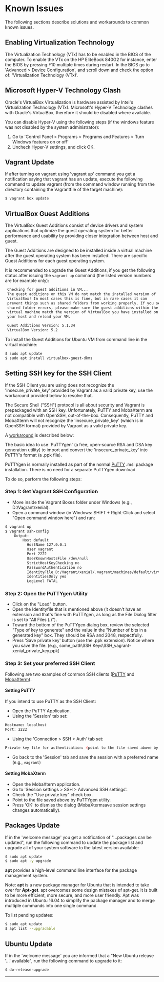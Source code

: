 # Known Issues

The following sections describe solutions and workarounds to common known issues.


## Enabling Virtualization Technology

The Virtualization Technology (VTx) has to be enabled in the BIOS of the computer. 
To enable the VTx on the HP EliteBook 840G2 for instance, enter the BIOS by pressing F10 multiple 
times during restart. In the BIOS go to 'Advanced > Device Configuration', and scroll down and 
check the option of: 'Virtualization Technology (VTx)'.


## Microsoft Hyper-V Technology Clash

Oracle's VirtualBox Virtualization is hardware assisted by Intel's Virtualization Technology (VTx). 
Microsoft's Hyper-V Technology clashes with Oracle's VirtualBox, therefore it should be disabled 
where available.

You can disable Hyper-V using the following steps (if the windows feature was not disabled by the 
system administrator):

1. Go to 'Control Panel > Programs > Programs and Features > Turn Windows features on or off'
2. Uncheck Hyper-V settings, and click OK.


## Vagrant Update

If after turning on vagrant using 'vagrant up' command you get a notification saying that vagrant 
has an update, execute the following command to update vagrant (from the command window running from 
the directory containing the Vagrantfile of the target machine): 

```bash
$ vagrant box update
```


## VirtualBox Guest Additions

The VirtualBox Guest Additions consist of device drivers and system applications that optimize the 
guest operating system for better performance and usability by providing closer integration between 
host and guest. 

The Guest Additions are designed to be installed inside a virtual machine after the guest operating 
system has been installed. There are specific Guest Additions for each guest operating system.

It is recommended to upgrade the Guest Additions, if you get the following status after issuing the 
`vagrant up` command (the listed version numbers are for example only): 

```bash
 Checking for guest additions in VM...
 The guest additions on this VM do not match the installed version of
 VirtualBox! In most cases this is fine, but in rare cases it can
 prevent things such as shared folders from working properly. If you see
 shared folder errors, please make sure the guest additions within the
 virtual machine match the version of VirtualBox you have installed on
 your host and reload your VM.

 Guest Additions Version: 5.1.34
 VirtualBox Version: 5.2
```

To install the Guest Additions for Ubuntu VM from command line in the virtual machine:

```bash
$ sudo apt update
$ sudo apt install virtualbox-guest-dkms 
```


## Setting SSH key for the SSH Client

If the SSH Client you are using does not recognize the 'insecure_private_key' provided by Vagrant as 
a valid private key, use the workaround provided below to resolve that.

The Secure Shell ("SSH") protocol is all about security and Vagrant is prepackaged with an SSH key. 
Unfortunately, PuTTY and MobaXterm are not compatible with OpenSSH, out-of-the-box. Consequently, 
PuTTY and MobaXterm will not recognize the 'insecure_private_key' (which is in OpenSSH format) 
provided by Vagrant as a valid private key. 

A [workaround][1] is described below:

The basic idea to use 'PuTTYgen' (a free, open-source RSA and DSA key generation utility) to import 
and convert the 'insecure_private_key' into PuTTY's format (a .ppk file). 

PuTTYgen is normally installed as part of the normal [PuTTY][2] .msi package installation. There is 
no need for a separate PuTTYgen download.

To do so, perform the following steps:


### Step 1: Get Vagrant SSH Configuration

- Move inside the Vagrant Boxes folder under Windows (e.g., D:\Vagrant\xenial).
- Open a command window (in Windows: SHIFT + Right-Click and select "Open command window here") and 
run:

```bash
$ vagrant up
$ vagrant ssh-config
    Output:
        Host default
          HostName 127.0.0.1
          User vagrant
          Port 2222
          UserKnownHostsFile /dev/null
          StrictHostKeyChecking no
          PasswordAuthentication no
          IdentityFile D:/Vagrant/xenial/.vagrant/machines/default/virtualbox/private_key
          IdentitiesOnly yes
          LogLevel FATAL
```


### Step 2: Open the PuTTYgen Utility

- Click on the "Load" button.
- Open the Identityfile that is mentioned above (it doesn't have an extension and that's fine 
  with PuTTYgen, as long as the File Dialog filter is set to "All Files (*.*)").
- Toward the bottom of the PuTTYgen dialog box, review the selected "Type of key to generate" 
  and the value in the "Number of bits in a generated key" box. They should be RSA and 2048, 
  respectfully.
- Press 'Save private key' button (use the .ppk extension).
  Notice where you save the file.
  (e.g., some_path\SSH Keys\SSH_vagrant-xenial_private_key.ppk)


### Step 3: Set your preferred SSH Client

Following are two examples of common SSH clients ([PuTTY][2] and [MobaXterm][3]).


#### Setting PuTTY

If you intend to use PuTTY as the SSH Client: 
- Open the PuTTY Application.
- Using the 'Session' tab set:

```bash
Hostname: localhost
Port: 2222
```

- Using the 'Connection > SSH > Auth' tab set:

```bash
Private key file for authentication: (point to the file saved above by PuTTYgen utility)
```

- Go back to the 'Session' tab and save the session with a preferred name (e.g., `vagrant`)


#### Setting MobaXterm 

- Open the MobaXterm application.
- Go to 'Session settings > SSH > Advanced SSH settings'.
- Check the "Use private key" check box.
- Point to the file saved above by PuTTYgen utility.
- Press 'OK' to dismiss the dialog (MobaXtermsave session settings changes automatically).


## Packages Update

If in the 'welcome message' you get a notification of "...packages can be updated", run the 
following command to update the package list and upgrade all of your system software to the latest 
version available:

```bash
$ sudo apt update
$ sudo apt -y upgrade
```

**apt** provides a high-level command line interface for the package management system.

Note: **apt** is a new package manager for Ubuntu that is intended to take over for **Apt-get**.
apt overcomes some design mistakes of apt-get. It is built to be more efficient, more secure, and 
more user friendly. Apt was introduced in Ubuntu 16.04 to simplify the package manager and to merge 
multiple commands into one single command.

To list pending updates:

```bash
$ sudo apt update
$ apt list --upgradable
```


## Ubuntu Update

If in the 'welcome message' you are informed that a "New Ubuntu release '...' available", 
run the following command to upgrade to it:

```bash
$ do-release-upgrade
```

---

[1]: https://github.com/Varying-Vagrant-Vagrants/VVV/wiki/Connect-to-Your-Vagrant-Virtual-Machine-with-PuTTY
[2]: https://www.chiark.greenend.org.uk/~sgtatham/putty/
[3]: https://mobaxterm.mobatek.net/
